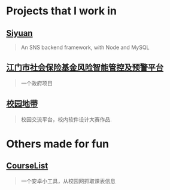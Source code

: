 # Projects that I work in

## [Siyuan](siyuan/index.md)

> An SNS backend framework, with Node and MySQL

## [江门市社会保险基金风险智能管控及预警平台](jmsis/index.md)

> 一个政府项目

## [校园地带](school-area/index.md)

> 校园交流平台，校内软件设计大赛作品.


# Others made for fun

## [CourseList](courselist/index.md)

> 一个安卓小工具，从校园网抓取课表信息